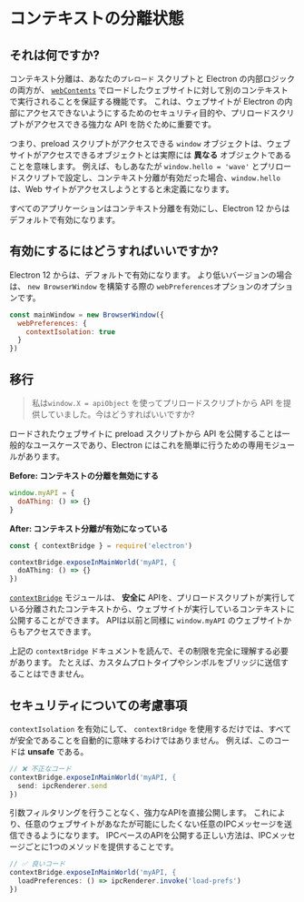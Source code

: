 # コンテキストの分離状態

## それは何ですか?

コンテキスト分離は、あなたの`プレロード` スクリプトと Electron の内部ロジックの両方が、 [`webContents`](../api/web-contents.md) でロードしたウェブサイトに対して別のコンテキストで実行されることを保証する機能です。  これは、ウェブサイトが Electron の内部にアクセスできないようにするためのセキュリティ目的や、プリロードスクリプトがアクセスできる強力な API を防ぐために重要です。

つまり、preload スクリプトがアクセスできる `window` オブジェクトは、ウェブサイトがアクセスできるオブジェクトとは実際には **異なる** オブジェクトであることを意味します。  例えば、もしあなたが `window.hello = 'wave'` とプリロードスクリプトで設定し、コンテキスト分離が有効だった場合、`window.hello` は、Web サイトがアクセスしようとすると未定義になります。

すべてのアプリケーションはコンテキスト分離を有効にし、Electron 12 からはデフォルトで有効になります。

## 有効にするにはどうすればいいですか?

Electron 12 からは、デフォルトで有効になります。 より低いバージョンの場合は、 `new BrowserWindow` を構築する際の `webPreferences`オプションのオプションです。

```javascript
const mainWindow = new BrowserWindow({
  webPreferences: {
    contextIsolation: true
  }
})
```

## 移行

> 私は`window.X = apiObject` を使ってプリロードスクリプトから API を提供していました。今はどうすればいいですか?

ロードされたウェブサイトに preload スクリプトから API を公開することは一般的なユースケースであり、Electron にはこれを簡単に行うための専用モジュールがあります。

**Before: コンテキストの分離を無効にする**

```javascript
window.myAPI = {
  doAThing: () => {}
}
```

**After: コンテキスト分離が有効になっている**

```javascript
const { contextBridge } = require('electron')

contextBridge.exposeInMainWorld('myAPI, {
  doAThing: () => {}
})
```

[`contextBridge`](../api/context-bridge.md) モジュールは、 **安全に** APIを、プリロードスクリプトが実行している分離されたコンテキストから、ウェブサイトが実行しているコンテキストに公開することができます。 APIは以前と同様に `window.myAPI` のウェブサイトからもアクセスできます。

上記の `contextBridge` ドキュメントを読んで、その制限を完全に理解する必要があります。  たとえば、カスタムプロトタイプやシンボルをブリッジに送信することはできません。

## セキュリティについての考慮事項

`contextIsolation` を有効にして、 `contextBridge` を使用するだけでは、すべてが安全であることを自動的に意味するわけではありません。  例えば、このコードは **unsafe** である。

```javascript
// ❌ 不正なコード
contextBridge.exposeInMainWorld('myAPI, {
  send: ipcRenderer.send
})
```

引数フィルタリングを行うことなく、強力なAPIを直接公開します。 これにより、任意のウェブサイトがあなたが可能にしたくない任意のIPCメッセージを送信できるようになります。 IPCベースのAPIを公開する正しい方法は、IPCメッセージごとに1つのメソッドを提供することです。

```javascript
// ✅ 良いコード
contextBridge.exposeInMainWorld('myAPI, {
  loadPreferences: () => ipcRenderer.invoke('load-prefs')
})
```
